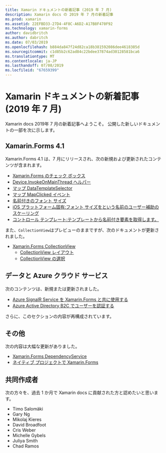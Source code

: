 ```yaml
---
title: Xamarin ドキュメントの新着記事 (2019 年 7 月)
description: Xamarin docs の 2019 年 7 月の新着記事
ms.prod: xamarin
ms.assetid: 22EFBD33-27D4-4F8C-A6D2-A17B8F470F92
ms.technology: xamarin-forms
author: davidbritch
ms.author: dabritch
ms.date: 07/03/2019
ms.openlocfilehash: b884da847f24d82ca18b381592086dee4618385d
ms.sourcegitcommit: c1d85b2c62ad84c22bdee37874ad30128581bca6
ms.translationtype: MT
ms.contentlocale: ja-JP
ms.lasthandoff: 07/08/2019
ms.locfileid: "67659399"
---
```

# <a name="xamarin-docs-whats-new-july-2019"></a>Xamarin ドキュメントの新着記事 (2019 年 7 月)

Xamarin docs 2019年 7 月の新着記事へようこそ。 公開した新しいドキュメントの一部を次に示します。

## <a name="xamarinforms-41"></a>Xamarin.Forms 4.1

Xamarin.Forms 4.1 は、7 月にリリースされ、次の新規および更新されたコンテンツが含まれます。

- [Xamarin.Forms のチェック ボックス](https://docs.microsoft.com/xamarin/xamarin-forms/user-interface/checkbox)
- [Device.InvokeOnMainThread ヘルパー](https://docs.microsoft.com/xamarin/xamarin-forms/platform/device#interact-with-the-ui-from-background-threads)
- [マップ DataTemplateSelector](https://docs.microsoft.com/xamarin/xamarin-forms/user-interface/map#choose-item-appearance-at-runtime)
- [マップ MapClicked イベント](https://docs.microsoft.com/xamarin/xamarin-forms/user-interface/map#map-clicks)
- [名前付きのフォント サイズ](https://docs.microsoft.com/xamarin/xamarin-forms/user-interface/text/fonts#named-font-sizes)
- [iOS プラットフォーム固有:フォント サイズをという名前のユーザー補助のスケーリング](https://docs.microsoft.com/xamarin/xamarin-forms/platform/ios/named-font-size-scaling)
- [コントロール テンプレート:テンプレートから名前付き要素を取得します。](https://docs.microsoft.com/xamarin/xamarin-forms/app-fundamentals/templates/control-templates/creating#get-a-named-element-from-a-template)

また、`CollectionView`はプレビューのままですが、次のドキュメントが更新されました。

- [Xamarin.Forms CollectionView](~/xamarin-forms/user-interface/collectionview/index.md)
  - [CollectionView レイアウト](~/xamarin-forms/user-interface/collectionview/layout.md)
  - [CollectionView の選択](~/xamarin-forms/user-interface/collectionview/selection.md)

## <a name="data--azure-cloud-services"></a>データと Azure クラウド サービス

次のコンテンツは、新規または更新されました。

- [Azure SignalR Service を Xamarin.Forms と共に使用する](https://docs.microsoft.com/xamarin/xamarin-forms/data-cloud/serverless/azure-signalr)
- [Azure Active Directory B2C でユーザーを認証する](~/xamarin-forms/data-cloud/authentication/azure-ad-b2c.md)

さらに、このセクションの内容が再構成されています。

## <a name="other"></a>その他

次の内容は大幅な更新がありました。

- [Xamarin.Forms DependencyService](https://docs.microsoft.com/xamarin/xamarin-forms/app-fundamentals/dependency-service/)
- [ネイティブ プロジェクトで Xamarin.Forms](https://docs.microsoft.com/xamarin/xamarin-forms/platform/native-forms)

## <a name="contributors"></a>共同作成者

次の方々を、過去 1 か月で Xamarin docs に貢献された方と認めたいと思います。

- Timo Salomäki
- Gary Ng
- Mikolaj Kieres
- David Broadfoot
- Cris Weber
- Michelle Gybels
- Juliya Smith
- Chad Ramos
